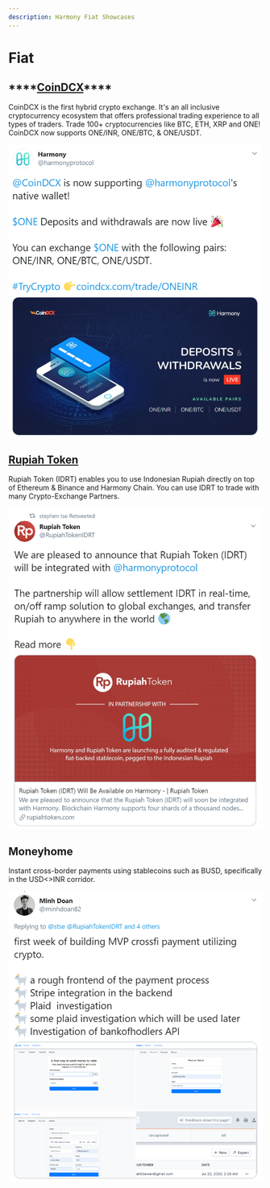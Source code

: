 ```yaml
---
description: Harmony Fiat Showcases
---
```


# Fiat

## \*\*\*\*[**CoinDCX**](https://coindcx.com/)\*\*\*\*

CoinDCX is the first hybrid crypto exchange. It's an all inclusive cryptocurrency ecosystem that offers professional trading experience to all types of traders. Trade 100+ cryptocurrencies like BTC, ETH, XRP and ONE! CoinDCX now supports ONE/INR, ONE/BTC, & ONE/USDT. 

![](../.gitbook/assets/coindcx-harmony-tweet.png)

## [Rupiah Token](https://rupiahtoken.com/)

Rupiah Token \(IDRT\) enables you to use Indonesian Rupiah directly on top of Ethereum & Binance and Harmony Chain. You can use IDRT to trade with many Crypto-Exchange Partners.

![](../.gitbook/assets/rupiah-token-harmony.png)

## Moneyhome

Instant cross-border payments using stablecoins such as BUSD, specifically in the USD&lt;&gt;INR corridor.

![](../.gitbook/assets/moneyhome-minh.png)




